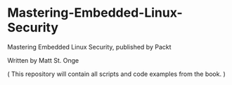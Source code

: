 # Mastering-Embedded-Linux-Security
Mastering Embedded Linux Security, published by Packt

Written by Matt St. Onge

( This repository will contain all scripts and code examples from the book. )


